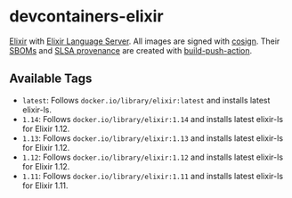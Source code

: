 # devcontainers-elixir

[Elixir](https://elixir-lang.org/) with [Elixir Language Server](https://github.com/elixir-lsp/elixir-ls). All images
are signed with [cosign](https://github.com/sigstore/cosign). Their [SBOMs](https://ntia.gov/page/software-bill-materials)
and [SLSA provenance](https://slsa.dev/provenance/) are created with [build-push-action](https://github.com/docker/build-push-action).

## Available Tags

- `latest`: Follows `docker.io/library/elixir:latest` and installs latest elixir-ls.
- `1.14`: Follows `docker.io/library/elixir:1.14` and installs latest elixir-ls for Elixir 1.12.
- `1.13`: Follows `docker.io/library/elixir:1.13` and installs latest elixir-ls for Elixir 1.12.
- `1.12`: Follows `docker.io/library/elixir:1.12` and installs latest elixir-ls for Elixir 1.12.
- `1.11`: Follows `docker.io/library/elixir:1.11` and installs latest elixir-ls for Elixir 1.11.
